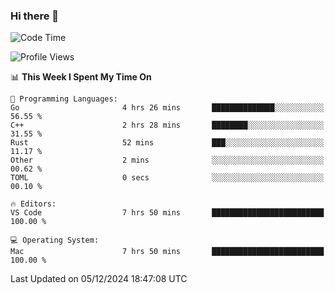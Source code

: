 ### Hi there 👋

<!--START_SECTION:waka-->
![Code Time](http://img.shields.io/badge/Code%20Time-855%20hrs%2039%20mins-blue)

![Profile Views](http://img.shields.io/badge/Profile%20Views-12-blue)

📊 **This Week I Spent My Time On** 

```text
💬 Programming Languages: 
Go                       4 hrs 26 mins       ██████████████░░░░░░░░░░░   56.55 % 
C++                      2 hrs 28 mins       ████████░░░░░░░░░░░░░░░░░   31.55 % 
Rust                     52 mins             ███░░░░░░░░░░░░░░░░░░░░░░   11.17 % 
Other                    2 mins              ░░░░░░░░░░░░░░░░░░░░░░░░░   00.62 % 
TOML                     0 secs              ░░░░░░░░░░░░░░░░░░░░░░░░░   00.10 % 

🔥 Editors: 
VS Code                  7 hrs 50 mins       █████████████████████████   100.00 % 

💻 Operating System: 
Mac                      7 hrs 50 mins       █████████████████████████   100.00 % 
```


 Last Updated on 05/12/2024 18:47:08 UTC
<!--END_SECTION:waka-->

<!--
**JackeyHua-SJTU/JackeyHua-SJTU** is a ✨ _special_ ✨ repository because its `README.md` (this file) appears on your GitHub profile.

Here are some ideas to get you started:

- 🔭 I’m currently working on ...
- 🌱 I’m currently learning ...
- 👯 I’m looking to collaborate on ...
- 🤔 I’m looking for help with ...
- 💬 Ask me about ...
- 📫 How to reach me: ...
- 😄 Pronouns: ...
- ⚡ Fun fact: ...
-->
